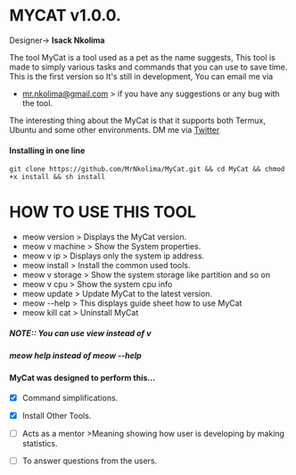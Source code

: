 # MYCAT v1.0.0.
Designer-> **Isack Nkolima**

The tool MyCat is a tool used as a pet as the name suggests, This tool is made to simply various tasks and commands that you can use to save time.
 This is the first version so It's still in development, You can email me via 
 - mr.nkolima@gmail.com  > if you have any suggestions or any bug with the tool.

The interesting thing about the MyCat is that it supports both Termux, Ubuntu and some other environments.
DM me via [Twitter](https://twitter.com/isack_nkolima?t=QwwAHShwRk4dlTrYl1YsXg&s=09)
      
#### Installing in one line


    git clone https://github.com/MrNkolima/MyCat.git && cd MyCat && chmod +x install && sh install
    
 
# HOW TO USE THIS TOOL
  - meow version     > Displays the MyCat version.
  - meow v machine  > Show the System properties.
  - meow v ip         > Displays only the system ip address.
  - meow install       > Install the common used tools.
  - meow v storage   > Show the system storage like partition and so on
  - meow v cpu       > Show the system cpu info
  - meow update      > Update MyCat to the latest version.
  - meow --help        > This displays guide sheet how to use MyCat
  - meow kill cat       > Uninstall MyCat

##### NOTE:: You can use view instead of v
#####        meow help instead of meow --help

#### MyCat was designed to perform this...
  - [x] Command simplifications.
  - [x] Install Other Tools.
  - [ ] Acts as a mentor >Meaning showing how user is developing by making statistics.
  - [ ] To answer questions from the users.
  
